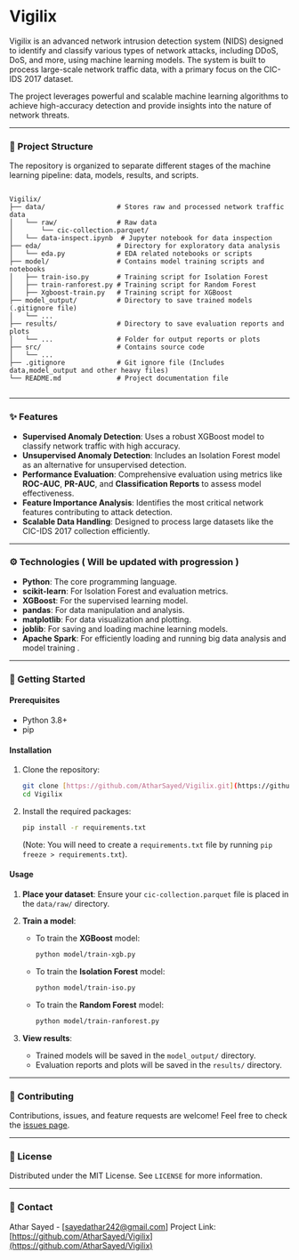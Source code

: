 # Vigilix

Vigilix is an advanced network intrusion detection system (NIDS) designed to identify and classify various types of network attacks, including DDoS, DoS, and more, using machine learning models. The system is built to process large-scale network traffic data, with a primary focus on the CIC-IDS 2017 dataset.

The project leverages powerful and scalable machine learning algorithms to achieve high-accuracy detection and provide insights into the nature of network threats.

---

### 🚀 Project Structure

The repository is organized to separate different stages of the machine learning pipeline: data, models, results, and scripts.

```

Vigilix/
├── data/                  # Stores raw and processed network traffic data
│   └── raw/               # Raw data 
│       └── cic-collection.parquet/
│   └── data-inspect.ipynb  # Jupyter notebook for data inspection
├── eda/                   # Directory for exploratory data analysis
│   └── eda.py             # EDA related notebooks or scripts 
├── model/                 # Contains model training scripts and notebooks
│   ├── train-iso.py       # Training script for Isolation Forest
│   ├── train-ranforest.py # Training script for Random Forest
│   ├── Xgboost-train.py   # Training script for XGBoost
├── model_output/          # Directory to save trained models (.gitignore file)
│   └── ...                
├── results/               # Directory to save evaluation reports and plots
│   └── ...                # Folder for output reports or plots
├── src/                   # Contains source code
│   └── ...                
├── .gitignore             # Git ignore file (Includes data,model_output and other heavy files)
└── README.md              # Project documentation file


````

---

### ✨ Features

* **Supervised Anomaly Detection**: Uses a robust XGBoost model to classify network traffic with high accuracy.
* **Unsupervised Anomaly Detection**: Includes an Isolation Forest model as an alternative for unsupervised detection.
* **Performance Evaluation**: Comprehensive evaluation using metrics like **ROC-AUC**, **PR-AUC**, and **Classification Reports** to assess model effectiveness.
* **Feature Importance Analysis**: Identifies the most critical network features contributing to attack detection.
* **Scalable Data Handling**: Designed to process large datasets like the CIC-IDS 2017 collection efficiently.

---

### ⚙️ Technologies ( Will be updated with progression )

* **Python**: The core programming language.
* **scikit-learn**: For Isolation Forest and evaluation metrics.
* **XGBoost**: For the supervised learning model.
* **pandas**: For data manipulation and analysis.
* **matplotlib**: For data visualization and plotting.
* **joblib**: For saving and loading machine learning models.
* **Apache Spark**: For efficiently loading and running big data analysis and model training .
---

### 📝 Getting Started

#### Prerequisites

* Python 3.8+
* pip

#### Installation

1.  Clone the repository:
    ```bash
    git clone [https://github.com/AtharSayed/Vigilix.git](https://github.com/AtharSayed/Vigilix.git)
    cd Vigilix
    ```

2.  Install the required packages:
    ```bash
    pip install -r requirements.txt
    ```
    (Note: You will need to create a `requirements.txt` file by running `pip freeze > requirements.txt`).

#### Usage

1.  **Place your dataset**: Ensure your `cic-collection.parquet` file is placed in the `data/raw/` directory.

2.  **Train a model**:
    * To train the **XGBoost** model:
        ```bash
        python model/train-xgb.py
        ```
    * To train the **Isolation Forest** model:
        ```bash
        python model/train-iso.py
        ```
    * To train the **Random Forest** model:
        ```bash
        python model/train-ranforest.py
        ```

3.  **View results**:
    * Trained models will be saved in the `model_output/` directory.
    * Evaluation reports and plots will be saved in the `results/` directory.

---

### 🤝 Contributing

Contributions, issues, and feature requests are welcome! Feel free to check the [issues page](https://github.com/AtharSayed/Vigilix/issues).

---

### 📄 License

Distributed under the MIT License. See `LICENSE` for more information.

---

### 📧 Contact

Athar Sayed - [sayedathar242@gmail.com]
Project Link: [https://github.com/AtharSayed/Vigilix](https://github.com/AtharSayed/Vigilix)
